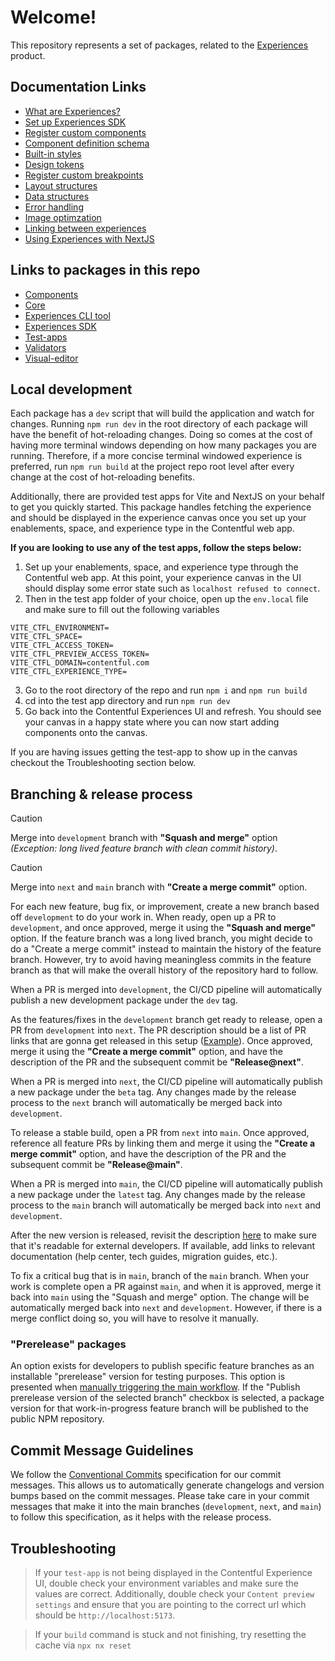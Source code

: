 # Welcome!

This repository represents a set of packages, related to the [Experiences](https://www.contentful.com/developers/docs/experiences/what-are-experiences/) product.

## Documentation Links

- [What are Experiences?](https://www.contentful.com/developers/docs/experiences/what-are-experiences/)
- [Set up Experiences SDK](https://www.contentful.com/developers/docs/experiences/set-up-experiences-sdk/)
- [Register custom components](https://www.contentful.com/developers/docs/experiences/register-custom-components/)
- [Component definition schema](https://www.contentful.com/developers/docs/experiences/component-definition-schema/)
- [Built-in styles](https://www.contentful.com/developers/docs/experiences/built-in-styles/)
- [Design tokens](https://www.contentful.com/developers/docs/experiences/design-tokens/)
- [Register custom breakpoints](https://www.contentful.com/developers/docs/experiences/register-custom-breakpoints/)
- [Layout structures](https://www.contentful.com/developers/docs/experiences/layout-structures/)
- [Data structures](https://www.contentful.com/developers/docs/experiences/data-structures/)
- [Error handling](https://www.contentful.com/developers/docs/experiences/error-handling/)
- [Image optimzation](https://www.contentful.com/developers/docs/experiences/image-optimization/)
- [Linking between experiences](https://www.contentful.com/developers/docs/experiences/experience-hyperlinks/)
- [Using Experiences with NextJS](https://www.contentful.com/developers/docs/experiences/using-with-nextjs/)

## Links to packages in this repo

- [Components](https://github.com/contentful/experience-builder/tree/main/packages/components)
- [Core](https://github.com/contentful/experience-builder/tree/main/packages/core)
- [Experiences CLI tool](https://github.com/contentful/experience-builder/tree/main/packages/create-experience-builder)
- [Experiences SDK](https://github.com/contentful/experience-builder/tree/main/packages/experience-builder-sdk)
- [Test-apps](https://github.com/contentful/experience-builder/tree/main/packages/test-apps)
- [Validators](https://github.com/contentful/experience-builder/tree/main/packages/validators)
- [Visual-editor](https://github.com/contentful/experience-builder/tree/main/packages/visual-editor)

## Local development

Each package has a `dev` script that will build the application and watch for changes. Running `npm run dev` in the root directory of each package will have the benefit of hot-reloading changes. Doing so comes at the cost of having more terminal windows depending on how many packages you are running. Therefore, if a more concise terminal windowed experience is preferred, run `npm run build` at the project repo root level after every change at the cost of hot-reloading benefits.

Additionally, there are provided test apps for Vite and NextJS on your behalf to get you quickly started. This package handles fetching the experience and should be displayed in the experience canvas once you set up your enablements, space, and experience type in the Contentful web app.

**If you are looking to use any of the test apps, follow the steps below:**

1. Set up your enablements, space, and experience type through the Contentful web app. At this point, your experience canvas in the UI should display some error state such as `localhost refused to connect`.
2. Then in the test app folder of your choice, open up the `env.local` file and make sure to fill out the following variables

```
VITE_CTFL_ENVIRONMENT=
VITE_CTFL_SPACE=
VITE_CTFL_ACCESS_TOKEN=
VITE_CTFL_PREVIEW_ACCESS_TOKEN=
VITE_CTFL_DOMAIN=contentful.com
VITE_CTFL_EXPERIENCE_TYPE=
```

3. Go to the root directory of the repo and run `npm i` and `npm run build`
4. cd into the test app directory and run `npm run dev`
5. Go back into the Contentful Experiences UI and refresh. You should see your canvas in a happy state where you can now start adding components onto the canvas.

If you are having issues getting the test-app to show up in the canvas checkout the Troubleshooting section below.

## Branching & release process

> [!CAUTION]
> Merge into `development` branch with **"Squash and merge"** option _(Exception: long lived feature branch with clean commit history)_.

> [!CAUTION]
> Merge into `next` and `main` branch with **"Create a merge commit"** option.

For each new feature, bug fix, or improvement, create a new branch based off `development` to do your work in. When ready, open up a PR to `development`, and once approved, merge it using the **"Squash and merge"** option. If the feature branch was a long lived branch, you might decide to do a "Create a merge commit" instead to maintain the history of the feature branch. However, try to avoid having meaningless commits in the feature branch as that will make the overall history of the repository hard to follow.

When a PR is merged into `development`, the CI/CD pipeline will automatically publish a new development package under the `dev` tag.

As the features/fixes in the `development` branch get ready to release, open a PR from `development` into `next`. The PR description should be a list of PR links that are gonna get released in this setup ([Example](https://github.com/contentful/experience-builder/pull/1194)). Once approved, merge it using the **"Create a merge commit"** option, and have the description of the PR and the subsequent commit be **"Release@next"**.

When a PR is merged into `next`, the CI/CD pipeline will automatically publish a new package under the `beta` tag. Any changes made by the release process to the `next` branch will automatically be merged back into `development`.

To release a stable build, open a PR from `next` into `main`. Once approved, reference all feature PRs by linking them and merge it using the **"Create a merge commit"** option, and have the description of the PR and the subsequent commit be **"Release@main"**.

When a PR is merged into `main`, the CI/CD pipeline will automatically publish a new package under the `latest` tag. Any changes made by the release process to the `main` branch will automatically be merged back into `next` and `development`.

After the new version is released, revisit the description [here](https://github.com/contentful/experience-builder/releases) to make sure that it's readable for external developers. If available, add links to relevant documentation (help center, tech guides, migration guides, etc.).

To fix a critical bug that is in `main`, branch of the `main` branch. When your work is complete open a PR against `main`, and when it is approved, merge it back into `main` using the "Squash and merge" option. The change will be automatically merged back into `next` and `development`. However, if there is a merge conflict doing so, you will have to resolve it manually.

### "Prerelease" packages

An option exists for developers to publish specific feature branches as an installable "prerelease" version for testing purposes. This option is presented when [manually triggering the main workflow](https://github.com/contentful/experience-builder/actions/workflows/main.yml). If the "Publish prerelease version of the selected branch" checkbox is selected, a package version for that work-in-progress feature branch will be published to the public NPM repository.

## Commit Message Guidelines

We follow the [Conventional Commits](https://www.conventionalcommits.org/en/v1.0.0/) specification for our commit messages. This allows us to automatically generate changelogs and version bumps based on the commit messages. Please take care in your commit messages that make it into the main branches (`development`, `next`, and `main`) to follow this specification, as it helps with the release process.

## Troubleshooting

> If your `test-app` is not being displayed in the Contentful Experience UI, double check your environment variables and make sure the values are correct. Additionally, double check your `Content preview settings` and ensure that you are pointing to the correct url which should be `http://localhost:5173`.

> If your `build` command is stuck and not finishing, try resetting the cache via `npx nx reset`

